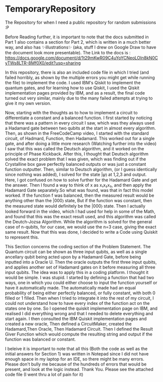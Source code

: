 # TemporaryRepository
The Repository for when I need a public repository for random submissions :P


Before Reading further, it is important to note that the docs submitted in Part 1 also contains a section for Part 2, which is written in a much better way, and also has ✨illustrations✨ (aka, stuff I drew on Google Draw to have the document look more presentable). The Link to the docs is : https://docs.google.com/document/d/1t29mKwR09C4uYoYCNeoLOIn8kN0CyTWs8LTR-8Mf0X0/edit?usp=sharing

In this repository, there is also an included code file in which I tried (and failed horribly, as shown by the multiple errors you might get while running the file) to implement the code. I used IBM's Qiskit to implement the quantum gates, and for learning how to use Qiskit, I used the Qiskit implementation pages provided by IBM, and as a result, the final code turned out very similar, mainly due to the many failed attempts at trying to give it my own version.



Now, starting with the thoughts as to how to implement a circuit to differentiate a constant and a balanced function.
  I first started by noticing that there was a pattern in every circuit I saw, which was they always used a Hadamard gate between two qubits at the start in almost every algorithm. Then, as shown in the FreeCodeCamp video, I started with the standard circuit, of Hadmard, Function, then Hadamard. This worked out for a single gate, and after doing a little more research (Watching further into the video) I saw that this was called the Deutsch algorithm, and it worked on the principle of Phase Kickback.
  After this, I thought that Deutsch algorithm solved the exact problem that I was given, which was finding out if the Crystalline box gave perfectly balanced outputs or was just a constant function outputter. Then, similar to Deutsch algorithm, (or I guess identically since nothing was added), I solved for the state |𝜓⟩ at 1,2,3 and output.
    Here, I got confused on how to solve further for the Hadamard Gate and get the answer. Then I found a way to think of x as x₁x₂x₃, and then apply the Hadamard Gate separately.So what was found, was that in fact this model worked. If the function f was balanced, then the measured result would be anything other than the |000⟩ state, But if the function was constant, then the measured state would definitely be the |000⟩ state. Then I actually looked forward in the video, which I had used for help in some of the Math, and found that this was the exact result used, and this algorithm was called the Deutch-Jozsa Algorithm.
  While the algorithm is solved for the general case of n-qubits, for our case, we would use the n=3 case, giving the exact same result. Now that this was done, I decided to write a Code using Quiskit to represent this.



  This Section concerns the coding section of the Problem Statement. The Quantum circuit can be shown as three input qubits, as well as a single ancellary qubit being acted upon by a Hadamard Gate, before being inputted into a Oracle U. Then the oracle outputs the first three input qubits, and applies another set of Hadamard gates on it before measuring all three input qubits. 
  The idea was to apply this in a coding platform. I thought it would be simple. I was stupid. I started by defining a function that had two ways, one in which you could either choose to input the function yourself or have it automatically made. The automatically made had an equal probability of being either perfectly balanced, or fully constant, with both 0 filled or 1 filled. Then when I tried to integrate it into the rest of my circuit, I could not understand how to have every index of the function act on the states one by one. So I opened the quiskit implementation page on IBM, and realised I did everything wrong and that I needed to delete everything and start again.
  I then consulted the IBM Quiskit implementation pages and created a new oracle, Then defined a CircuitMaker, created the Hadamard,Then Oracle, Then Hadamard Circuit. Then I defined the Result Giver Function which would compute the resulting string and output if the function was balanced or constant.

  I beleive it is important to note that all this (Both the code as well as the initial answers for Section 1) was written in Notepad since I did not have enough space in my laptop for an IDE, so there might be many errors. Please don't bully me because of the hundreds of errors that would be present, and look at the logic instead.
   Thank You.
   Please see the attached code file (I went thru a lot of pain for it)
